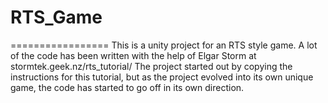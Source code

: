 # RTS_Game
=================
This is a unity project for an RTS style game.
A lot of the code has been written with the help of Elgar Storm at
stormtek.geek.nz/rts_tutorial/
The project started out by copying the instructions for this tutorial,
but as the project evolved into its own unique game, the code has 
started to go off in its own direction.

